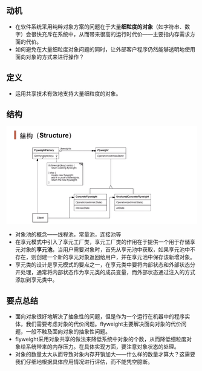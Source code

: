 ## 动机

- 在软件系统采用纯粹对象方案的问题在于大量**细粒度的对象**（如字符串、数字）会很快充斥在系统中，从而带来很高的运行时代价——主要指内存需求方面的代价。
- 如何避免在大量细粒度对象问题的同时，让外部客户程序仍然能够透明地使用面向对象的方式来进行操作？

## 定义

- 运用共享技术有效地支持大量细粒度的对象。

## 结构

![1558618108388](2_享元模式.assets/1558618108388.png)

- 对象池的概念——线程池，常量池，连接池等
- 在享元模式中引入了享元工厂类，享元工厂类的作用在于提供一个用于存储享元对象的**享元池**，当用户需要对象时，首先从享元池中获取，如果享元池中不存在，则创建一个新的享元对象返回给用户，并在享元池中保存该新增对象。
- 享元类的设计是享元模式的要点之一，在享元类中要将内部状态和外部状态分开处理，通常将内部状态作为享元类的成员变量，而外部状态通过注入的方式添加到享元类中。

## 要点总结

- 面向对象很好地解决了抽象性的问题，但是作为一个运行在机器中的程序实体，我们需要考虑对象的代价问题。flyweight主要解决面向对象的代价问题，一般不触及面向对象的抽象性问题。
- flyweight采用对象共享的做法来降低系统中对象的个数，从而降低细粒度对象给系统带来的内存压力。在具体实现方面，要注意对象状态的处理。
- 对象的数量太大从而导致对象内存开销加大——什么样的数量才算大？这需要我们仔细地根据具体应用情况进行评估，而不能凭空臆断。